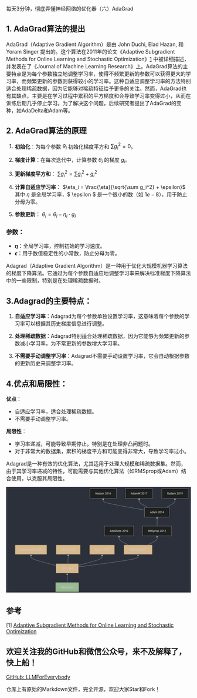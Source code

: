 每天3分钟，彻底弄懂神经网络的优化器（六）AdaGrad

## 1. AdaGrad算法的提出
AdaGrad（Adaptive Gradient Algorithm）是由 John Duchi, Elad Hazan, 和 Yoram Singer 提出的。这个算法在2011年的论文《Adaptive Subgradient Methods for Online Learning and Stochastic Optimization》[1](#refer-anchor-6) 中被详细描述，并发表在了《Journal of Machine Learning Research》上。AdaGrad算法的主要特点是为每个参数独立地调整学习率，使得不频繁更新的参数可以获得更大的学习率，而频繁更新的参数则获得较小的学习率。这种自适应调整学习率的方法特别适合处理稀疏数据，因为它能够对稀疏特征给予更多的关注。然而，AdaGrad也有其缺点，主要是在学习过程中累积的平方梯度和会导致学习率变得过小，从而在训练后期几乎停止学习。为了解决这个问题，后续研究者提出了AdaGrad的变种，如AdaDelta和Adam等。

## 2. AdaGrad算法的原理

1. **初始化**：为每个参数 $\theta_i$ 初始化梯度平方和 $\sum g_i^2 = 0$。

2. **梯度计算**：在每次迭代中，计算参数 $\theta_i$ 的梯度 $g_i$。

3. **更新梯度平方和**：
   $\sum g_i^2 = \sum g_i^2 + g_i^2$

4. **计算自适应学习率**：
   $\eta_i = \frac{\eta}{\sqrt{\sum g_i^2} + \epsilon}$
   其中 $\eta$ 是全局学习率，$ \epsilon $ 是一个很小的数（如 $1e-8$），用于防止分母为零。

5. **参数更新**：
   $\theta_i = \theta_i - \eta_i \cdot g_i$

### 参数：

- **$\eta$**：全局学习率，控制初始的学习速度。
- **$\epsilon$**：用于数值稳定性的小常数，防止分母为零。


Adagrad（Adaptive Gradient Algorithm）是一种用于优化大规模机器学习算法的梯度下降算法。它通过为每个参数自适应地调整学习率来解决标准梯度下降算法中的一些限制，特别是在处理稀疏数据时。

## 3.Adagrad的主要特点：

1. **自适应学习率**：Adagrad为每个参数单独设置学习率，这意味着每个参数的学习率可以根据其历史梯度信息进行调整。

2. **处理稀疏数据**：Adagrad特别适合处理稀疏数据，因为它能够为频繁更新的参数减小学习率，为不常更新的参数增大学习率。

3. **不需要手动调整学习率**：Adagrad不需要手动设置学习率，它会自动根据参数的更新历史来调整学习率。

## 4.优点和局限性：

**优点**：
- 自适应学习率，适合处理稀疏数据。
- 不需要手动调整学习率。

**局限性**：
- 学习率递减，可能导致早期停止，特别是在处理非凸问题时。
- 对于非常大的数据集，累积的梯度平方和可能变得非常大，导致学习率过小。

Adagrad是一种有效的优化算法，尤其适用于处理大规模和稀疏数据集。然而，由于其学习率递减的特性，可能需要与其他优化算法（如RMSprop或Adam）结合使用，以克服其局限性。

![alt text](assest/神经网络的优化器（六）AdaGrad/0.png)

## 参考
[1] [Adaptive Subgradient Methods for Online Learning and Stochastic Optimization](https://jmlr.org/papers/v12/duchi11a.html)

## 欢迎关注我的GitHub和微信公众号，来不及解释了，快上船！

[GitHub: LLMForEverybody](https://github.com/luhengshiwo/LLMForEverybody)

仓库上有原始的Markdown文件，完全开源，欢迎大家Star和Fork！